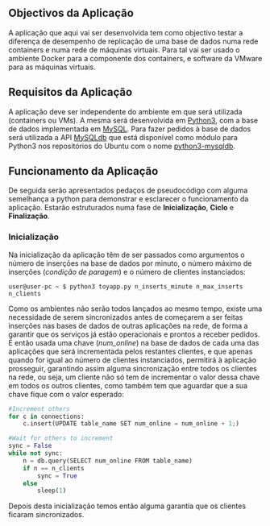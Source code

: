 
## Objectivos da Aplicação

A aplicação que aqui vai ser desenvolvida tem como objectivo testar a diferença de desempenho de replicação de uma base de dados numa rede containers e numa rede de máquinas virtuais. Para tal vai ser usado o ambiente Docker para a componente dos containers, e software da VMware para as máquinas virtuais.

## Requisitos da Aplicação

A aplicação deve ser independente do ambiente em que será utilizada (containers ou VMs). A mesma será desenvolvida em [Python3](https://www.python.org/download/releases/3.0/), com a base de dados implementada em [MySQL](https://www.mysql.com/). Para fazer pedidos à base de dados será utilizada a API [MySQLdb](http://mysql-python.sourceforge.net/MySQLdb.html) que está disponível como módulo para Python3 nos repositórios do Ubuntu com o nome [python3-mysqldb](https://packages.ubuntu.com/artful/python3-mysqldb).

## Funcionamento da Aplicação

De seguida serão apresentados pedaços de pseudocódigo com alguma semelhança a python para demonstrar e esclarecer o funcionamento da aplicação. Estarão estruturados numa fase de **Inicialização**, **Ciclo** e **Finalização**.

### Inicialização

Na inicialização da aplicação têm de ser passados como argumentos o número de inserções na base de dados por minuto, o número máximo de inserções (*condição de paragem*) e o número de clientes instanciados:

```console
user@user-pc ~ $ python3 toyapp.py n_inserts_minute n_max_inserts n_clients
```
Como os ambientes não serão todos lançados ao mesmo tempo, existe uma necessidade de serem sincronizados antes de começarem a ser feitas inserções nas bases de dados de outras aplicações na rede, de forma a garantir que os serviços já estão operacionais e prontos a receber pedidos. 
É então usada uma chave (*num_online*) na base de dados de cada uma das aplicações que será incrementada pelos restantes clientes, e que apenas quando for igual ao número de clientes instanciados, permitirá à aplicação prosseguir, garantindo assim alguma sincronização entre todos os clientes na rede, ou seja, um cliente não só tem de incrementar o valor dessa chave em todos os outros clientes, como também tem que aguardar que a sua chave fique com o valor esperado:

```python
#Increment others
for c in connections:
	c.insert(UPDATE table_name SET num_online = num_online + 1;)

#Wait for others to increment
sync = False
while not sync:
	n = db.query(SELECT num_online FROM table_name)
	if n == n_clients
		sync = True
	else
		sleep(1)
```

Depois desta inicialização temos então alguma garantia que os clientes ficaram sincronizados.
